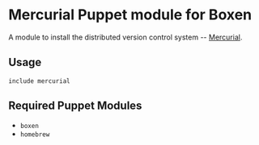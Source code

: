# Mercurial Puppet module for Boxen

A module to install the distributed version control system -- [Mercurial](http://mercurial.selenic.com/).

## Usage

```puppet
include mercurial
```

## Required Puppet Modules

* `boxen`
* `homebrew`